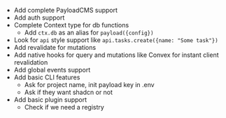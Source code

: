 

- Add complete PayloadCMS support 
- Add auth support 
- Complete Context type for db functions 
  - Add `ctx.db` as an alias for `payload({config})` 
- Look for `api` style support like `api.tasks.create({name: "Some task"})` 
- Add revalidate for mutations 
- Add native hooks for query and mutations like Convex for instant client revalidation 
- Add global events support 
- Add basic CLI features
  - Ask for project name, init payload key in .env
  - Ask if they want shadcn or not 
- Add basic plugin support 
  - Check if we need a registry